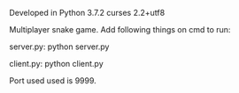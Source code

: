 Developed in Python 3.7.2
curses 2.2+utf8

Multiplayer snake game. Add following things on cmd to run:

server.py: python server.py

client.py: python client.py

Port used used is 9999.
